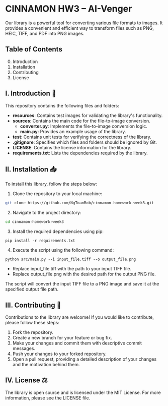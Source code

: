 # CINNAMON HW3 – AI-Venger

Our library is a powerful tool for converting various file formats to images. It provides a convenient and efficient way to transform files such as PNG, HEIC, TIFF, and PDF into PNG images. 

## Table of Contents
0. Introduction
1. Installation
2. Contributing
3. License


## I. Introduction 🌟

This repository contains the following files and folders:

- **resources**: Contains test images for validating the library's functionality.
- **sources**: Contains the main code for the file-to-image conversion.
    - **converter.py**: Implements the file-to-image conversion logic.
    - **main.py**: Provides an example usage of the library.
- **test**: Contains unit tests for verifying the correctness of the library.
- **.gitignore**: Specifies which files and folders should be ignored by Git.
- **LICENSE**: Contains the license information for the library.
- **requirements.txt**: Lists the dependencies required by the library.

## II. Installation 📥

To install this library, follow the steps below:

1. Clone the repository to your local machine:

```bash
git clone https://github.com/NgToanRob/cinnamon-homework-week3.git
```

2. Navigate to the project directory:

```bash
cd cinnamon-homework-week3
```

3. Install the required dependencies using pip:

```
pip install -r requirements.txt
```

4. Execute the script using the following command:

```shell
python src/main.py --i input_file.tiff --o output_file.png
```

- Replace input_file.tiff with the path to your input TIFF file.
- Replace output_file.png with the desired path for the output PNG file.

The script will convert the input TIFF file to a PNG image and save it at the specified output file path.

## III. Contributing 🤝
Contributions to the library are welcome! If you would like to contribute, please follow these steps:

1. Fork the repository.
2. Create a new branch for your feature or bug fix.
3. Make your changes and commit them with descriptive commit messages.
4. Push your changes to your forked repository.
5. Open a pull request, providing a detailed description of your changes and the motivation behind them.

## IV. License ⚖️
The library is open source and is licensed under the MIT License. For more information, please see the LICENSE file.